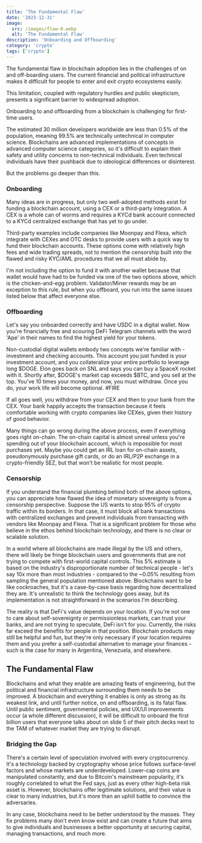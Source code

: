 ```yaml
---
title: 'The Fundamental Flaw'
date: '2023-12-31'
image:
  src: /images/flaw-0.webp
  alt: 'The Fundamental Flaw'
description: 'Onboarding and Offboarding'
category: 'crypto'
tags: ['crypto']
---
```


<style jsx>{`
 .prose a {
    text-decoration: underline;
    color: var(--color-accent);
 }
 .prose ol {
    list-style-type: decimal;
    margin-left: 2em; /* Adjust as needed for indentation */
    padding-left: 0.5em; /* Add padding if needed */
 }
 .prose ol li {
    margin-bottom: 0.5em;
    color: var(--color-text-primary);
    line-height: 1.5; /* Adjust line height for better readability */
 }
`}</style>

<div class="tldr-section">

The fundamental flaw in blockchain adoption lies in the challenges of on and off-boarding users. The current financial and political infrastructure makes it difficult for people to enter and exit crypto ecosystems easily.

This limitation, coupled with regulatory hurdles and public skepticism, presents a significant barrier to widespread adoption.

</div>

Onboarding to and offboarding from a blockchain is challenging for first-time users.

The estimated 30 million developers worldwide are less than 0.5% of the population, meaning 99.5% are technically untechnical in computer science. Blockchains are advanced implementations of concepts in advanced computer science categories, so it's difficult to explain their safety and utility concerns to non-technical individuals. Even technical individuals have their pushback due to ideological differences or disinterest.

But the problems go deeper than this.

### Onboarding

Many ideas are in progress, but only two well-adopted methods exist for funding a blockchain account, using a CEX or a third-party integration. A CEX is a whole can of worms and requires a KYCd bank account connected to a KYCd centralized exchange that has yet to go under.

Third-party examples include companies like Moonpay and Flexa, which integrate with CEXes and OTC desks to provide users with a quick way to fund their blockchain accounts. These options come with relatively high fees and wide trading spreads, not to mention the censorship built into the flawed and risky KYC/AML procedures that we all must abide by.

I'm not including the option to fund it with another wallet because that wallet would have had to be funded via one of the two options above, which is the chicken-and-egg problem. Validator/Miner rewards may be an exception to this rule, but when you offboard, you run into the same issues listed below that affect everyone else.

### Offboarding

Let's say you onboarded correctly and have USDC in a digital wallet. Now you're financially free and scouring DeFi Telegram channels with the word 'Ape' in their names to find the highest yield for your tokens.

Non-custodial digital wallets embody two concepts we're familiar with - investment and checking accounts. This account you just funded is your investment account, and you collateralize your entire portfolio to leverage long $DOGE. Elon goes back on SNL and says you can buy a SpaceX rocket with it. Shortly after, $DOGE's market cap exceeds $BTC, and you sell at the top. You've 10 times your money, and now, you must withdraw. Once you do, your work life will become optional. #FIRE

If all goes well, you withdraw from your CEX and then to your bank from the CEX. Your bank happily accepts the transaction because it feels comfortable working with crypto companies like CEXes, given their history of good behavior.

Many things can go wrong during the above process, even if everything goes right on-chain. The on-chain capital is almost unreal unless you're spending out of your blockchain account, which is impossible for most purchases yet. Maybe you could get an IRL loan for on-chain assets, pseudonymously purchase gift cards, or do an IRL/P2P exchange in a crypto-friendly SEZ, but that won't be realistic for most people.

### Censorship

If you understand the financial plumbing behind both of the above options, you can appreciate how flawed the idea of monetary sovereignty is from a censorship perspective. Suppose the US wants to stop 95% of crypto traffic within its borders. In that case, it must block all bank transactions with centralized exchanges and prevent individuals from transacting with vendors like Moonpay and Flexa. That is a significant problem for those who believe in the ethos behind blockchain technology, and there is no clear or scalable solution.

In a world where all blockchains are made illegal by the US and others, there will likely be fringe blockchain users and governments that are not trying to compete with first-world capital controls. This 5% estimate is based on the industry's disproportionate number of technical people - let's say 10x more than most industries - compared to the ~0.05% resulting from sampling the general population mentioned above. Blockchains want to be like cockroaches, but it's a case-by-case basis regarding how decentralized they are. It's unrealistic to think the technology goes away, but its implementation is not straightforward in the scenarios I'm describing.

The reality is that DeFi's value depends on your location. If you're not one to care about self-sovereignty or permissionless markets, can trust your banks, and are not trying to speculate, DeFi isn't for you. Currently, the risks far exceed the benefits for people in that position. Blockchain products may still be helpful and fun, but they're only necessary if your location requires them and you prefer a self-custodial alternative to manage your finances - such is the case for many in Argentina, Venezuela, and elsewhere.

## The Fundamental Flaw

Blockchains and what they enable are amazing feats of engineering, but the political and financial infrastructure surrounding them needs to be improved. A blockchain and everything it enables is only as strong as its weakest link, and until further notice, on and offboarding, is its fatal flaw. Until public sentiment, governmental policies, and UX/UI improvements occur (a whole different discussion), it will be difficult to onboard the first billion users that everyone talks about on slide 5 of their pitch decks next to the TAM of whatever market they are trying to disrupt.

### Bridging the Gap

There's a certain level of speculation involved with every cryptocurrency. It's a technology backed by cryptography whose price follows surface-level factors and whose markets are underdeveloped. Lower-cap coins are manipulated constantly, and due to Bitcoin's mainstream popularity, it's roughly correlated to what the Fed says, just as every other high-beta risk asset is. However, blockchains offer legitimate solutions, and their value is clear to many industries, but it's more than an uphill battle to convince the adversaries.

In any case, blockchains need to be better understood by the masses. They fix problems many don't even know exist and can create a future that aims to give individuals and businesses a better opportunity at securing capital, managing transactions, and much more.
